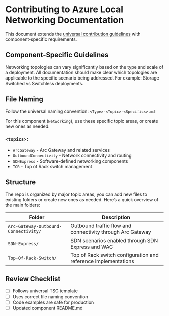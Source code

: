 # Contributing to Azure Local Networking Documentation

This document extends the [universal contribution guidelines](../Templates/CONTRIBUTING.md) with component-specific requirements.

## Component-Specific Guidelines

Networking topologies can vary significantly based on the type and scale of a deployment. All documentation should make clear which topologies are applicable to the specific scenario being addressed. For example: Storage Switched vs Switchless deployments.

## File Naming

Follow the universal naming convention: `<Type>-<Topic>-<Specifics>.md`

For this component (`Networking`), use these specific topic areas, or create new ones as needed:

### `<topics>`:

- `ArcGateway` - Arc Gateway and related services
- `OutboundConnectivity` - Network connectivity and routing
- `SDNExpress` - Software-defined networking components
- `TOR` - Top of Rack switch management

## Structure

The repo is organized by major topic areas, you can add new files to existing folders or create new ones as needed. Here’s a quick overview of the main folders:

| Folder                               | Description                                                    |
| ------------------------------------ | -------------------------------------------------------------- |
| `Arc-Gateway-Outbound-Connectivity/` | Outbound traffic flow and connectivity through Arc Gateway     |
| `SDN-Express/`                       | SDN scenarios enabled through SDN Express and WAC              |
| `Top-Of-Rack-Switch/`                | Top of Rack switch configuration and reference implementations |

## Review Checklist

- [ ] Follows universal TSG template
- [ ] Uses correct file naming convention
- [ ] Code examples are safe for production
- [ ] Updated component README.md
